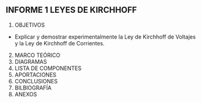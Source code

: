 **INFORME 1 LEYES DE KIRCHHOFF**
-
1. OBJETIVOS
- Explicar y demostrar experimentalmente la Ley de Kirchhoff de Voltajes y la Ley de
Kirchhoff de Corrientes.
2. MARCO TEÓRICO
3. DIAGRAMAS
4. LISTA DE COMPONENTES
5. APORTACIONES
6. CONCLUSIONES
7. BILBIOGRAFÍA
8. ANEXOS
